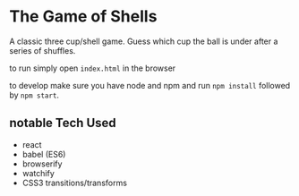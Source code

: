 # The Game of Shells

A classic three cup/shell game. Guess which cup the ball is under
after a series of shuffles.

to run simply open `index.html` in the browser

to develop make sure you have node and npm and run `npm install` followed by
`npm start`.

## notable Tech Used
- react
- babel (ES6)
- browserify
- watchify
- CSS3 transitions/transforms
